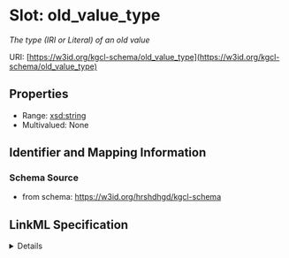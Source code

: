 # Slot: old_value_type
_The type (IRI or Literal) of an old value_


URI: [https://w3id.org/kgcl-schema/old_value_type](https://w3id.org/kgcl-schema/old_value_type)



<!-- no inheritance hierarchy -->




## Properties

* Range: [xsd:string](xsd:string)
* Multivalued: None







## Identifier and Mapping Information







### Schema Source


* from schema: https://w3id.org/hrshdhgd/kgcl-schema




## LinkML Specification

<details>
```yaml
name: old value type
description: The type (IRI or Literal) of an old value
deprecated: no longer required
from_schema: https://w3id.org/hrshdhgd/kgcl-schema
rank: 1000
alias: old_value_type
domain_of:
- simple change
range: string

```
</details>